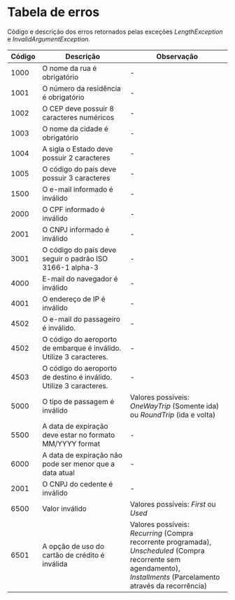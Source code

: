# Tabela de erros

Código e descrição dos erros retornados pelas exceções *LengthException* e *InvalidArgumentException*.

| Código | Descrição | Observação |
| ------ | --------- | ---------- |
| 1000 | O nome da rua é obrigatório | - |
| 1001 | O número da residência é obrigatório | - |
| 1002 | O CEP deve possuir 8 caracteres numéricos | - |
| 1003 | O nome da cidade é obrigatório | - |
| 1004 | A sigla o Estado deve possuir 2 caracteres | - |
| 1005 | O código do país deve possuir 3 caracteres | - |
| 1500 | O e-mail informado é inválido | - |
| 2000 | O CPF informado é inválido | - |
| 2001 | O CNPJ informado é inválido | - |
| 3001 | O código do país deve seguir o padrão ISO 3166-1 alpha-3 | - |
| 4000 | E-mail do navegador é inválido | - |
| 4001 | O endereço de IP é inválido | - |
| 4502 | O e-mail do passageiro é inválido. | - |
| 4502 | O código do aeroporto de embarque é inválido. Utilize 3 caracteres. | - |
| 4503 | O código do aeroporto de destino é inválido. Utilize 3 caracteres. | - |
| 5000 | O tipo de passagem é inválido | Valores possíveis: *OneWayTrip* (Somente ida) ou *RoundTrip* (ida e volta) |
| 5500 | A data de expiração deve estar no formato MM/YYYY format | - |
| 6000 | A data de expiração não pode ser menor que a data atual | - |
| 2001 | O CNPJ do cedente é inválido | - |
| 6500 | Valor inválido | Valores possíveis: *First* ou *Used* |
| 6501 | A opção de uso do cartão de crédito é inválida | Valores possíveis:<br>*Recurring* (Compra recorrente programada),<br>*Unscheduled* (Compra recorrente sem agendamento),<br>*Installments* (Parcelamento através da recorrência) |